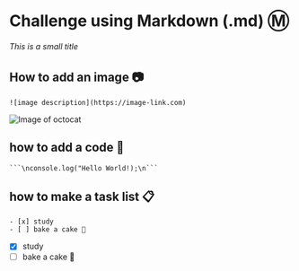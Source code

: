 # Challenge using Markdown (.md) Ⓜ️
###### This is a small title

## How to add an image 📷
```
![image description](https://image-link.com)
```
![Image of octocat](https://octodex.github.com/images/puddle_jumper_octodex.jpg)

## how to add a code 👾
```
```\nconsole.log("Hello World!);\n```
```

## how to make a task list 📋
```
- [x] study
- [ ] bake a cake 🍰
```
- [x] study
- [ ] bake a cake 🍰
